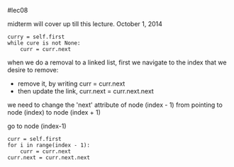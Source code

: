 #lec08

midterm will cover up till this lecture.
October 1, 2014

	curry = self.first
	while cure is not None:
		curr = curr.next
	

when we do a removal to a linked list, first we navigate to the index that we desire to remove:

- remove it, by writing curr = curr.next
- then update the link, curr.next = curr.next.next

we need to change the 'next' attribute of node (index - 1) from pointing to node (index) to node (index + 1)

go to node (index-1)

	curr = self.first
	for i in range(index - 1):
		curr = curr.next
	curr.next = curr.next.next

